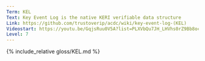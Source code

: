 ```yaml
---
Term: KEL
Text: Key Event Log is the native KERI verifiable data structure
Link: https://github.com/trustoverip/acdc/wiki/key-event-log-(KEL)
Videostart: https://youtu.be/GqjsRuu0V5A?list=PLXVbQu7JH_LHVhs0rZ9Bb8ocyKlPljkaG&t=05m01s
Level: 7
---
```


{% include_relative gloss/KEL.md %}
